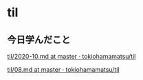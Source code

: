 # til

## 今日学んだこと

[til/2020\-10\.md at master · tokiohamamatsu/til](https://github.com/tokiohamamatsu/til/blob/master/tir/2020-10.md#08)

[til/08\.md at master · tokiohamamatsu/til](https://github.com/tokiohamamatsu/til/blob/master/%E6%B4%BB%E5%8B%95%E8%A8%98%E9%8C%B2/10/08.md)